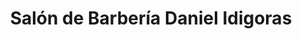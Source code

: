---
title: "Salón de Barbería Daniel Idigoras"
url: /atarfe/salon-de-barberia-daniel-idigoras/
shop: peluquería
---